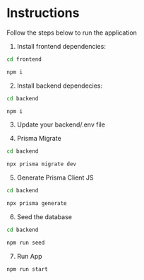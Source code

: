 # Instructions
Follow the steps below to run the application

1. Install frontend dependencies:
```bash
cd frontend
```
```bash
npm i
```

2. Install backend dependecies:
```bash
cd backend
```
```bash
npm i
```

3. Update your backend/.env file

4. Prisma Migrate
```bash
cd backend
```
```bash
npx prisma migrate dev
```

5. Generate Prisma Client JS
```bash
cd backend
```
```bash
npx prisma generate
```
6. Seed the database
```bash
cd backend
```
```bash
npm run seed
```
7. Run App
```bash
npm run start
```